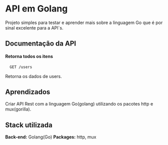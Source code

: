 
# API em Golang

Projeto simples para testar e aprender mais sobre a linguagem Go que é por sinal excelente para a API`s.


## Documentação da API

#### Retorna todos os itens

```http
  GET /users
```



Retorna os dados de users.


## Aprendizados

Criar API Rest com a linguagem Go(golang) utilizando os pacotes http e mux(gorilla).


## Stack utilizada

**Back-end:** Golang(Go)
**Packages:** http, mux


